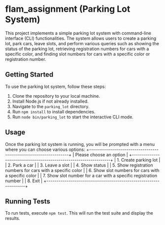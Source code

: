 # flam_assignment (Parking Lot System)

This project implements a simple parking lot system with command-line interface (CLI) functionalities. The system allows users to create a parking lot, park cars, leave slots, and perform various queries such as showing the status of the parking lot, retrieving registration numbers for cars with a specific color, and finding slot numbers for cars with a specific color or registration number.

## Getting Started

To use the parking lot system, follow these steps:

1. Clone the repository to your local machine.
2. Install Node.js if not already installed.
3. Navigate to the `parking_lot` directory.
4. Run `npm install` to install dependencies.
5. Run `node bin/parking_lot` to start the interactive CLI mode.

## Usage

Once the parking lot system is running, you will be prompted with a menu where you can choose various options:
+-------------------------------------------------------------------+
|                      Please choose an option                      |
+-------------------------------------------------------------------+
| 1. Create parking lot                                             |
| 2. Park a car                                                     |
| 3. Leave a slot                                                   |
| 4. Show status                                                    |
| 5. Show registration numbers for cars with a specific color       |
| 6. Show slot numbers for cars with a specific color               |
| 7. Show slot number for a car with a specific registration number |
| 8. Exit                                                           |
+-------------------------------------------------------------------+

## Running Tests

To run tests, execute `npm test`. This will run the test suite and display the results.